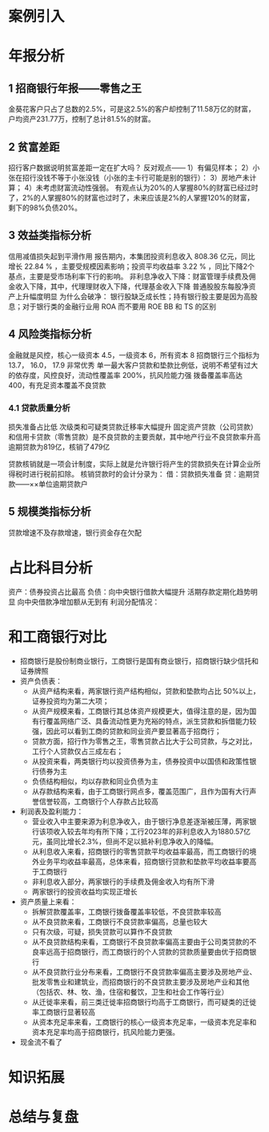 # 案例引入
# 年报分析
## 1 招商银行年报——零售之王
金葵花客户只占了总数的2.5%，可是这2.5%的客户却控制了11.58万亿的财富，户均资产231.77万，控制了总计81.5%的财富。
## 2 贫富差距
招行客户数据说明贫富差距一定在扩大吗？
反对观点——
1）有偏见样本；
2）小张在招行没钱不等于小张没钱（小张的主卡行可能是别的银行）：
3）房地产未计算；
4）未考虑财富流动性强弱。
有观点认为20%的人掌握80%的财富已经过时了，2%的人掌握80%的财富也过时了，未来应该是2%的人掌握120%的财富，剩下的98%负债20%。
## 3 效益类指标分析
信用减值损失起到平滑作用
报告期内，本集团投资利息收入 808.36 亿元，同比增长 22.84 % ，主要受规模因素影响；投资平均收益率 3.22 % ，同比下降2个基点，主要是受市场利率下行的影响。
非利息净收入下降：财富管理手续费及佣金收入下降，其中，代理理财收入下降，代理基金收入下降
普通股股东每股净资产上升幅度明显
为什么会破净：
银行股缺乏成长性；持有银行股主要是因为高股息；对于银行类的金融行业用 ROA 而不要用 ROE
BB 和 TS 的区别
## 4 风险类指标分析
金融就是风控，核心一级资本 4.5，一级资本 6，所有资本 8
招商银行三个指标为 13.7， 16.0， 17.9 非常优秀
单一最大客户贷款和垫款比例低，说明不希望有过大的依存度，风控良好，流动性覆盖率 200%，抗风险能力强
拨备覆盖率高达 400，有充足资本覆盖不良贷款
### 4.1 贷款质量分析
损失准备占比低
次级类和可疑类贷款迁移率大幅提升
固定资产贷款（公司贷款）和信用卡贷款（零售贷款）是不良贷款的主要贡献，其中地产行业不良贷款率升高
逾期贷款为819亿，核销了479亿

贷款核销就是一项会计制度，实际上就是允许银行将产生的贷款损失在计算企业所得税时进行税前扣除。
核销贷款时的会计分录为：
借：贷款损失准备‬
贷：逾期贷款——××单位逾期贷款户
## 5 规模类指标分析
贷款增速不及存款增速，银行资金存在欠配
# 占比科目分析
资产：债券投资占比最高
负债：向中央银行借款大幅提升
活期存款定期化趋势明显
向中央借款净增加额从无到有
利润分配情况：
# 和工商银行对比
- 招商银行是股份制商业银行，工商银行是国有商业银行，招商银行缺少信托和证券牌照
- 资产负债表：
	- 从资产结构来看，两家银行资产结构相似，贷款和垫款均占比 50%以上，证券投资均为第二大项；
	- 从资产规模来看，工商银行其总体资产规模更大，值得注意的是，因为国有行覆盖网络广泛、具备流动性更为充裕的特点，派生贷款和拆借能力较强，因此可以看到工商的贷款和同业资产要显著高于招商行；
	- 贷款方面，招行作为零售之王，零售贷款占比大于公司贷款，与之对比，工行个人贷款仅占三成左右；
	- 从投资来看，两类银行均以投资债券为主，债券投资中以国债和政策性银行债券为主
	- 负债结构相似，均以存款和同业负债为主
	- 从存款结构来看，由于工商银行网点多，覆盖范围广，且作为国有大行声誉信誉较高，工商银行个人存款占比较高
- 利润表及盈利能力：
	- 营业收入中主要来源为利息净收入，由于银行净息差逐渐被压薄，两家银行该项收入较去年均有所下降；工行2023年的非利息收入为1880.57亿元，虽同比增长2.3%，但尚不足以抵补利息净收入的降幅。
	- 从利息收入来看，招商银行的零售贷款平均收益率最高，而工商银行的境外业务平均收益率最高，总体来看，招商银行贷款和垫款平均收益率要高于工商银行
	- 非利息收入部分，两家银行的手续费及佣金收入均有所下滑
	- 两家银行的投资收益均实现正增长
- 资产质量上来看：
	- 拆解贷款覆盖率，工商银行拨备覆盖率较低，不良贷款率较高
	- 从不良贷款来看，工商银行不良贷款率偏高，总量也较大
	- 只有次级，可疑，损失贷款可以算作不良贷款
	- 从不良贷款结构来看，工商银行不良贷款率偏高主要由于公司类贷款的不良率远高于招商银行，而工商银行的个人贷款的贷款质量要由优于招商银行
	- 从不良贷款行业分布来看，工商银行不良贷款率偏高主要涉及房地产业、批发零售业和建筑业，而招商银行的不良贷款主要涉及房地产业和其他（包括农、林、牧、渔，住宿和餐饮，卫生和社会工作等行业）
	- 从迁徙率来看，前三类迁徙率招商银行均高于工商银行，而可疑类的迁徙率工商银行显著较高
	- 从资本充足率来看，工商银行的核心一级资本充足率，一级资本充足率和资本充足率均高于招商银行，抗风险能力更强。
- 现金流不看了
# 知识拓展
# 总结与复盘
